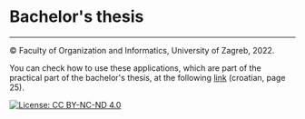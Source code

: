 # Bachelor's thesis
---
© Faculty of Organization and Informatics, University of Zagreb, 2022.  

You can check how to use these applications, which are part of the practical part of the bachelor's thesis, at the following [link](https://github.com/pmatisic/zavrsni/blob/main/pisana_verzija.pdf) (croatian, page 25).

[![License: CC BY-NC-ND 4.0](https://licensebuttons.net/l/by-nc-nd/4.0/80x15.png)](https://creativecommons.org/licenses/by-nc-nd/4.0/)
